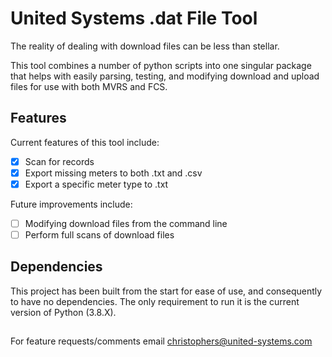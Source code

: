 # United Systems .dat File Tool

The reality of dealing with download files can be less than stellar. 

This tool combines a number of python scripts into one singular package that helps with easily parsing, testing, and modifying
download and upload files for use with both MVRS and FCS. 

## Features
Current features of this tool include:
- [x] Scan for records 
- [x] Export missing meters to both .txt and .csv
- [x] Export a specific meter type to .txt

Future improvements include:

- [ ] Modifying download files from the command line
- [ ] Perform full scans of download files

## Dependencies
This project has been built from the start for ease of use, and consequently to have no dependencies. The only requirement to run it is the current version of Python (3.8.X).

##

For feature requests/comments email christophers@united-systems.com
